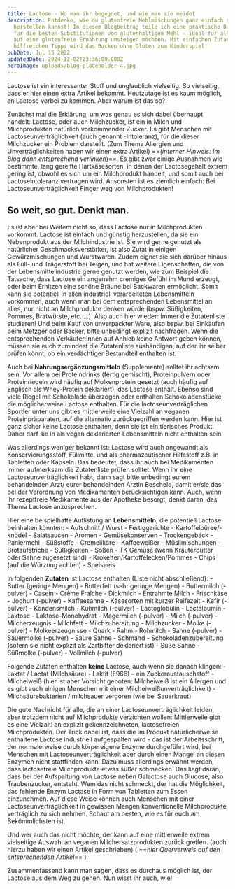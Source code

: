 ```yaml
---
title: Lactose - Wo man ihr begegnet, und wie man sie meidet
description: Entdecke, wie du glutenfreie Mehlmischungen ganz einfach selbst
  herstellen kannst! In diesem Blogbeitrag teile ich eine praktische Daumenregel
  für die besten Substitutionen von glutenhaltigem Mehl – ideal für alle, die
  auf eine glutenfreie Ernährung umsteigen möchten. Mit einfachen Zutaten und
  hilfreichen Tipps wird das Backen ohne Gluten zum Kinderspiel!
pubDate: Jul 15 2022
updatedDate: 2024-12-02T23:36:00.000Z
heroImage: uploads/blog-placeholder-4.jpg
---
```


Lactose ist ein interessanter Stoff und unglaublich vielseitig. So vielseitig, dass er hier einen extra Artikel bekommt. Heutzutage ist es kaum möglich, an Lactose vorbei zu kommen. Aber warum ist das so?

Zunächst mal die Erklärung, um was genau es sich dabei überhaupt handelt: Lactose, oder auch Milchzucker, ist ein in Milch und Milchprodukten natürlich vorkommender Zucker.
Es gibt Menschen mit Lactoseunverträglichkeit (auch genannt -Intoleranz), für die dieser Milchzucker ein Problem darstellt. (Zum Thema Allergien und Unverträglichkeiten haben wir einen extra Artikel) ==(_interner Hinweis: Im Blog dann entsprechend verlinken_)==. Es gibt zwar einige Ausnahmen wie bestimmte, lang gereifte Hartkäsesorten, in denen der Lactosegehalt extrem gering ist, obwohl es sich um ein Milchprodukt handelt, und somit auch bei Lactoseintoleranz vertragen wird. Ansonsten ist es ziemlich einfach: Bei Lactoseunverträglichkeit Finger weg von Milchprodukten!

## So weit, so gut. Denkt man.

Es ist aber bei Weitem nicht so, dass Lactose nur in Milchprodukten vorkommt.
Lactose ist einfach und günstig herzustellen, da sie ein Nebenprodukt aus der Milchindustrie ist. Sie wird gerne genutzt als natürlicher Geschmacksverstärker, ist also Zutat in einigen Gewürzmischungen und Wurstwaren. Zudem eignet sie sich darüber hinaus als Füll- und Trägerstoff bei Teigen, und hat weitere Eigenschaften, die von der Lebensmittelindustrie gerne genutzt werden, wie zum Beispiel die Tatsache, dass Lactose ein angenehm cremiges Gefühl im Mund erzeugt, oder beim Erhitzen eine schöne Bräune bei Backwaren ermöglicht. Somit kann sie potentiell in allen industriell verarbeiteten Lebensmitteln vorkommen, auch wenn man bei dem entsprechenden Lebensmittel an alles, nur nicht an Milchprodukte denken würde (bspw. Süßigkeiten, Pommes, Bratwürste, etc. ...). Also auch hier wieder: Immer die Zutatenliste studieren! Und beim Kauf von unverpackter Ware, also bspw. bei Einkäufen beim Metzger oder Bäcker, bitte unbedingt explizit nachfragen. Wenn die entsprechenden Verkäufer:Innen auf Anhieb keine Antwort geben können, müssen sie euch zumindest die Zutatenliste aushändigen, auf der ihr selber prüfen könnt, ob ein verdächtiger Bestandteil enthalten ist.

Auch bei **Nahrungsergänzungsmitteln** (Supplemente) solltet ihr achtsam sein. Vor allem bei Proteindrinks (fertig gemischt), Proteinpulvern oder Proteinriegeln wird häufig auf Molkenprotein gesetzt (auch häufig auf Englisch als Whey-Protein deklariert), das Lactose enthält. Ebenso sind viele Riegel mit Schokolade überzogen oder enthalten Schokoladenstücke, die möglicherweise Lactose enthalten. Für die lactoseunverträglichen Sportler unter uns gibt es mittlerweile eine Vielzahl an veganen Proteinpräparaten, auf die alternativ zurückgegriffen werden kann. Hier ist ganz sicher keine Lactose enthalten, denn sie ist ein tierisches Produkt. Daher darf sie in als vegan deklarierten Lebensmitteln nicht enthalten sein.

Was allerdings weniger bekannt ist: Lactose wird auch angewandt als Konservierungsstoff, Füllmittel und als pharmazeutischer Hilfsstoff z.B. in Tabletten oder Kapseln. Das bedeutet, dass ihr auch bei Medikamenten immer aufmerksam die Zutatenliste prüfen solltet. Wenn ihr eine Lactoseunverträglichkeit habt, dann sagt bitte unbedingt eurem behandelnden Arzt/ eurer behandelnden Ärztin Bescheid, damit er/sie das bei der Verordnung von Medikamenten berücksichtigen kann. Auch, wenn ihr rezeptfreie Medikamente aus der Apotheke besorgt, denkt daran, das Thema Lactose anzusprechen.

Hier eine beispielhafte Auflistung an **Lebensmitteln**, die potentiell Lactose beinhalten könnten: - Aufschnitt / Wurst - Fertiggerichte - Kartoffelpüree/-knödel - Salatsaucen - Aromen - Gemüsekonserven - Trockengebäck - Paniermehl - Süßstoffe - Cremeliköre - Kaffeeweißer - Müslimischungen - Brotaufstriche - Süßigkeiten - Soßen - TK Gemüse (wenn Kräuterbutter oder Sahne zugesetzt sind) - Kroketten/Kartoffelecken/Pommes - Chips (auf die Würzung achten) - Speiseeis

In folgenden **Zutaten** ist Lactose enthalten (Liste nicht abschließend): - Butter (geringe Mengen) - Butterfett (sehr geringe Mengen) - Buttermilch (-pulver) - Casein - Crème Fraîche - Dickmilch - Entrahmte Milch - Frischkäse - Joghurt (-pulver) - Kaffeesahne - Käsesorten mit kurzer Reifezeit - Kefir (-pulver) - Kondensmilch - Kuhmilch (-pulver) - Lactoglobulin - Lactalbumin - Laktose - Laktose-Monohydrat - Magermilch (-pulver) - Milch (-pulver) - Milcherzeugnis - Milchfett - Milchzubereitung - Milchzucker - Molke (-pulver) - Molkeerzeugnisse - Quark - Rahm - Rohmilch - Sahne (-pulver) - Sauermolke (-pulver) - Saure Sahne - Schmand - Schokoladenzubereitung (sofern sie nicht explizit als Zartbitter deklariert ist) - Süße Sahne - Süßmolke (-pulver) - Vollmilch (-pulver)

Folgende Zutaten enthalten **keine** Lactose, auch wenn sie danach klingen: - Laktat / Lactat (Milchsäure) - Laktit (E966) – ein Zuckeraustauschstoff - Milcheiweiß (hier ist aber Vorsicht geboten: Milcheiweiß ist ein Allergen und es gibt auch einigen Menschen mit einer Milcheiweißunverträglichkeit) - Milchsäurebakterien / milchsauer vergoren (wie bei Sauerkraut)

Die gute Nachricht für alle, die an einer Lactoseunverträglichkeit leiden, aber trotzdem nicht auf Milchprodukte verzichten wollen: Mittlerweile gibt es eine Vielzahl an explizit gekennzeichneten, lactosefreien Milchprodukten. Der Trick dabei ist, dass die im Produkt natürlicherweise enthaltene Lactose industriell aufgespalten wird - das ist der Arbeitsschritt, der normalerweise durch körpereigene Enzyme durchgeführt wird, bei Menschen mit Lactoseunverträglichkeit aber durch einen Mangel an diesen Enzymen nicht stattfinden kann. Dazu muss allerdings erwähnt werden, dass lactosefreie Milchprodukte etwas süßer schmecken. Das liegt daran, dass bei der Aufspaltung von Lactose neben Galactose auch Glucose, also Traubenzucker, entsteht.
Wem das nicht schmeckt, der hat die Möglichkeit, das fehlende Enzym Lactase in Form von Tabletten zum Essen einzunehmen. Auf diese Weise können auch Menschen mit einer Lactoseunverträglichkeit in gewissen Mengen konventionelle Milchprodukte verträglich zu sich nehmen. Schaut am besten, wie es für euch am Bekömmlichsten ist.

Und wer auch das nicht möchte, der kann auf eine mittlerweile extrem vielseitige Auswahl an veganen Milchersatzprodukten zurück greifen. (auch hierzu haben wir einen Artikel geschrieben) ( ==_hier Querverweis auf den entsprechenden Artikel_== )

Zusammenfassend kann man sagen, dass es durchaus möglich ist, der Lactose aus dem Weg zu gehen. Nun wisst ihr auch, wie!
